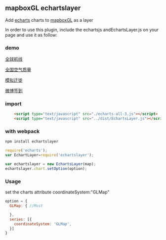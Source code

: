 ## mapboxGL echartslayer
Add [echarts](https://github.com/ecomfe/echarts) charts to  [mapboxGL](https://github.com/mapbox/mapbox-gl-js) as a layer

In order to use this plugin, include the echartsjs andEchartsLayer.js  on your page and use it as follow:

### demo

[全球航线](https://lzxue.github.io/echartsLayer/demo/lines-airline.html)

[全国空气质量](https://lzxue.github.io/echartsLayer/demo/effectScatter-map.html)

[模拟迁徙](https://lzxue.github.io/echartsLayer/demo/geo-line.html)

[微博签到](https://lzxue.github.io/echartsLayer/demo/scatter-weibo.html)


### import

```html
    <script type="text/javascript" src="./echarts-all-3.js"></script>
    <script type="text/javascript" src="../dist/EchartsLayer.js"></script>
```

### with webpack

```js
npm install echartslayer
```
```js
require('echarts');
var EchartLayer=require('echartslayer');

var echartslayer = new EchartsLayer(map);
echartslayer.chart.setOption(option);

```

### Usage

set the charts attribute coordinateSystem:"GLMap"

```js
option = { 
  GLMap: { //Must

  },
  series: [{
    coordinateSystem: 'GLMap',
  }]
}
```

